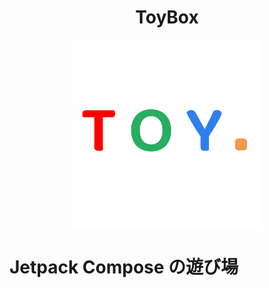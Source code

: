 <div style="text-align: center;">
  <h1>ToyBox</h1>
  <img src="https://github.com/kako351/ToyBox/blob/main/images/logo.png" width=300 />
</div>

# Jetpack Compose の遊び場
